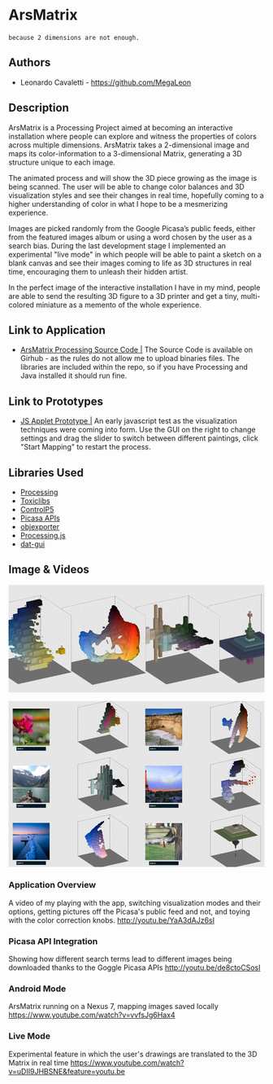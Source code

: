 # ArsMatrix

```
because 2 dimensions are not enough.
```

## Authors
- Leonardo Cavaletti - https://github.com/MegaLeon

## Description
ArsMatrix is a Processing Project aimed at becoming an interactive installation where people can explore and witness the properties of colors across multiple dimensions. ArsMatrix takes a 2-dimensional image and maps its color-information to a 3-dimensional Matrix, generating a 3D structure unique to each image.

The animated process and will show the 3D piece growing as the image is being scanned. The user will be able to change color balances and 3D visualization styles and see their changes in real time, hopefully coming to a higher understanding of color in what I hope to be a mesmerizing experience.

Images are picked randomly from the Google Picasa’s public feeds, either from the featured images album or using a word chosen by the user as a search bias. During the last development stage I implemented an experimental "live mode" in which people will be able to paint a sketch on a blank canvas and see their images coming to life as 3D structures in real time, encouraging them to unleash their hidden artist.

In the perfect image of the interactive installation I have in my mind, people are able to send the resulting 3D figure to a 3D printer and get a tiny, multi-colored miniature as a memento of the whole experience.

## Link to Application
- [ArsMatrix Processing Source Code |](https://github.com/MegaLeon/devart-template/tree/master/project_code "ArsMatrix Processing Source Code")
The Source Code is available on Girhub - as the rules do not allow me to upload binaries files. The libraries are included within the repo, so if you have Processing and Java installed it should run fine.

## Link to Prototypes
- [JS Applet Prototype |](http://arsmatrix.neocities.org/jstest.html "Prototype 01 | JS Applet")
An early javascript test as the visualization techniques were coming into form. Use the GUI on the right to change settings and drag the slider to switch between different paintings, click "Start Mapping" to restart the process.

## Libraries Used
- [Processing](http://processing.org/ "Processing")
- [Toxiclibs](http://toxiclibs.org/ "Toxiclibs")
- [ControlP5](http://www.sojamo.de/libraries/controlP5/ "ControlP5")
- [Picasa APIs](https://developers.google.com/picasa-web/ "Picasa APIs")
- [objexporter](http://n-e-r-v-o-u-s.com/tools/obj/ "NervousSystem's objexporter")
- [Processing.js](http://processingjs.org/ "Processing.js")
- [dat-gui](https://code.google.com/p/dat-gui/ "dat-gui")

## Image & Videos
![visualizations](/project_images/06vis.png?raw=true "visualizations")

![featured](/project_images/07featured.png "featured")

### Application Overview
A video of my playing with the app, switching visualization modes and their options, getting pictures off the Picasa's public feed and not, and toying with the color correction knobs.
http://youtu.be/YaA3dAJz6sI

### Picasa API Integration
Showing how different search terms lead to different images being downloaded thanks to the Goggle Picasa APIs
http://youtu.be/de8ctoCSosI

### Android Mode
ArsMatrix running on a Nexus 7, mapping images saved locally
https://www.youtube.com/watch?v=vvfsJg6Hax4

### Live Mode
Experimental feature in which the user's drawings are translated to the 3D Matrix in real time
https://www.youtube.com/watch?v=uDII9JHBSNE&feature=youtu.be
